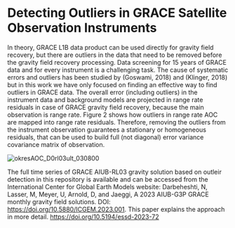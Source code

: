 
 # Detecting Outliers in GRACE Satellite Observation Instruments
 
In theory, GRACE L1B data product can be used directly for gravity field recovery, but there are outliers in the data that need to be removed before the gravity field recovery processing. Data screening for 15 years of GRACE data and for every instrument is a challenging task. The cause of systematic errors and outliers has been studied by (Goswami, 2018) and (Klinger, 2018) but in this work we have only focused on finding an effective way to find outliers in GRACE data.
The overall error (including outliers) in the instrument data and background models are projected in range rate residuals in
case of GRACE gravity field recovery, because the main observation is range rate. Figure 2 shows how outliers in range rate AOC are mapped into range rate residuals. Therefore, removing the outliers from the instrument observation guarantees a stationary or homogeneous residuals, that can be used to build full (not diagonal) error variance covariance matrix of observation.
 
![okresAOC_D0rl03ult_030800](https://github.com/Darbeheshti/GRACE-instruments-outliers/assets/50994293/5d1bc7ab-a353-471c-8f4b-6d2f45d3f6df)

The full time series of GRACE AIUB-RL03 gravity solution based on outleir detection in this repository is available and can be accessed from the International Center for Global Earth Models website:
Darbeheshti, N, Lasser, M, Meyer, U, Arnold, D, and Jaeggi, A 2023 AIUB-G3P GRACE monthly gravity field solutions. DOI: https://doi.org/10.5880/ICGEM.2023.001.
This paper explains the approach in more detail.
https://doi.org/10.5194/essd-2023-72
